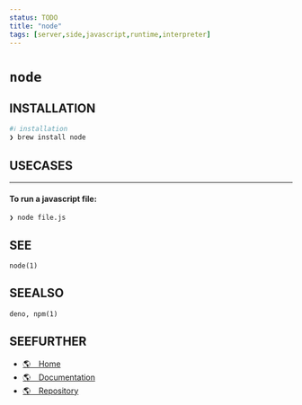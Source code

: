 ```yaml
---
status: TODO
title: "node"
tags: [server,side,javascript,runtime,interpreter]
---
```


# `node`

## INSTALLATION


```bash
#ℹ︎ installation
❯ brew install node
```


## USECASES

----
#### To run a javascript file:

    ❯ node file.js


## SEE

    node(1)

## SEEALSO

    deno, npm(1)

## SEEFURTHER

- [🌎 Home](https://nodejs.org/)
- [🌎 Documentation](https://nodejs.org/en/docs/)
- [🌎 Repository](https://github.com/nodejs/node)
